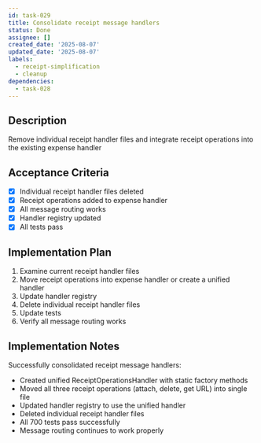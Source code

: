 ```yaml
---
id: task-029
title: Consolidate receipt message handlers
status: Done
assignee: []
created_date: '2025-08-07'
updated_date: '2025-08-07'
labels:
  - receipt-simplification
  - cleanup
dependencies:
  - task-028
---
```


## Description

Remove individual receipt handler files and integrate receipt operations into the existing expense handler

## Acceptance Criteria

- [x] Individual receipt handler files deleted
- [x] Receipt operations added to expense handler
- [x] All message routing works
- [x] Handler registry updated
- [x] All tests pass

## Implementation Plan

1. Examine current receipt handler files
2. Move receipt operations into expense handler or create a unified handler
3. Update handler registry
4. Delete individual receipt handler files
5. Update tests
6. Verify all message routing works

## Implementation Notes

Successfully consolidated receipt message handlers:
- Created unified ReceiptOperationsHandler with static factory methods
- Moved all three receipt operations (attach, delete, get URL) into single file
- Updated handler registry to use the unified handler
- Deleted individual receipt handler files
- All 700 tests pass successfully
- Message routing continues to work properly
